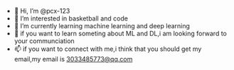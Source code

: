 - 👋 Hi, I’m @pcx-123
- 👀 I’m interested in basketball and code
- 🌱 I’m currently learning machine learning and deep learning
- 💞️ if you want to learn someting about ML and DL,i am looking forward to your communciation
- 📫 if you want to connect with me,i think that you should get my email,my email is 3033485773@qq.com

<!---
pcx-123/pcx-123 is a ✨ special ✨ repository because its `README.md` (this file) appears on your GitHub profile.
You can click the Preview link to take a look at your changes.
--->

